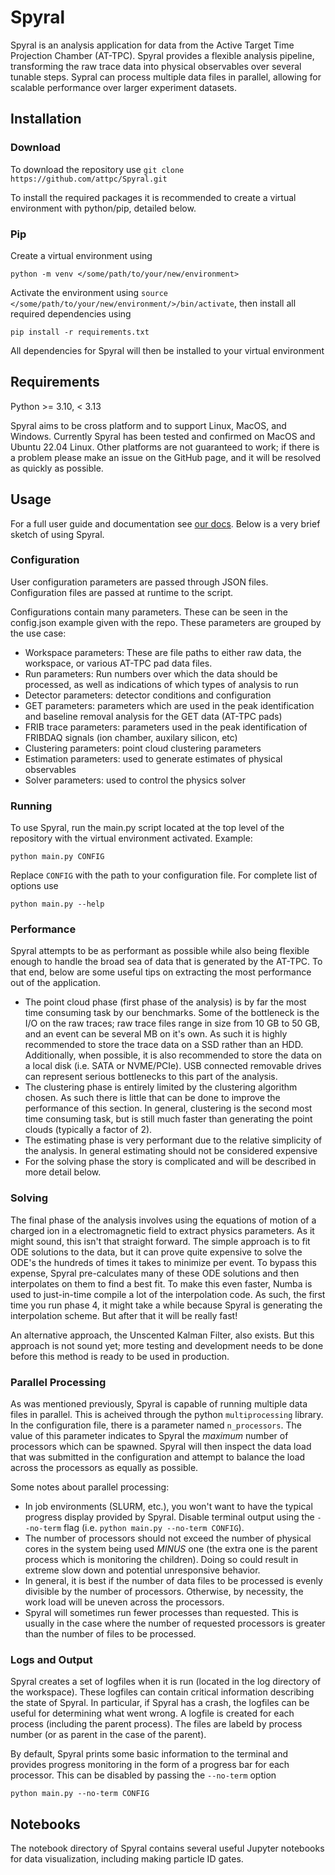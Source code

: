 # Spyral

Spyral is an analysis application for data from the Active Target Time Projection Chamber (AT-TPC). Spyral provides a flexible analysis pipeline, transforming the raw trace data into physical observables over several tunable steps. Sypral can process multiple data files in parallel, allowing for scalable performance over larger experiment datasets.

## Installation

### Download

To download the repository use `git clone https://github.com/attpc/Spyral.git`

To install the required packages it is recommended to create a virtual environment with python/pip, detailed below.

### Pip
Create a virtual environment using
```[bash]
python -m venv </some/path/to/your/new/environment>
```

Activate the environment using `source </some/path/to/your/new/environment/>/bin/activate`, then install all required dependencies using

```[bash]
pip install -r requirements.txt
```

All dependencies for Spyral will then be installed to your virtual environment

## Requirements

Python >= 3.10, < 3.13

Spyral aims to be cross platform and to support Linux, MacOS, and Windows. Currently Spyral has been tested and confirmed on MacOS and Ubuntu 22.04 Linux. Other platforms
are not guaranteed to work; if there is a problem please make an issue on the GitHub page, and it will be resolved as quickly as possible.

## Usage

For a full user guide and documentation see [our docs](https://attpc.github.io/Spyral/). Below is a very brief sketch of using Spyral.

### Configuration

User configuration parameters are passed through JSON files. Configuration files are passed at runtime to the script.

Configurations contain many parameters. These can be seen in the config.json example given with the repo. These parameters are grouped by the use case:

- Workspace parameters: These are file paths to either raw data, the workspace, or various AT-TPC pad data files.
- Run parameters: Run numbers over which the data should be processed, as well as indications of which types of analysis to run
- Detector parameters: detector conditions and configuration
- GET parameters: parameters which are used in the peak identification and baseline removal analysis for the GET data (AT-TPC pads)
- FRIB trace parameters: parameters used in the peak identification of FRIBDAQ signals (ion chamber, auxilary silicon, etc)
- Clustering parameters: point cloud clustering parameters
- Estimation parameters: used to generate estimates of physical observables
- Solver parameters: used to control the physics solver

### Running

To use Spyral, run the main.py script located at the top level of the repository with the virtual environment activated. Example:

```[bash]
python main.py CONFIG
```

Replace `CONFIG` with the path to your configuration file. For complete list of options use

```[bash]
python main.py --help
```

### Performance

Spyral attempts to be as performant as possible while also being flexible enough to handle the broad sea of data that is generated by the AT-TPC. To that end, below are some useful tips
on extracting the most performance out of the application.

- The point cloud phase (first phase of the analysis) is by far the most time consuming task by our benchmarks. Some of the bottleneck is the I/O on the raw traces; raw trace files range in size from 10 GB to 50 GB, and an event can be several MB on it's own. As such it is highly recommended to store the trace data on a SSD rather than an HDD. Additionally, when possible, it is also recommended to store the data on a local disk (i.e. SATA or NVME/PCIe). USB connected removable drives can represent serious bottlenecks to this part of the analysis.
- The clustering phase is entirely limited by the clustering algorithm chosen. As such there is little that can be done to improve the performance of this section. In general, clustering is the second most time consuming task, but is still much faster than generating the point clouds (typically a factor of 2).
- The estimating phase is very performant due to the relative simplicity of the analysis. In general estimating should not be considered expensive
- For the solving phase the story is complicated and will be described in more detail below.

### Solving

The final phase of the analysis involves using the equations of motion of a charged ion in a electromagnetic field to extract physics parameters. As it might sound, this isn't that straight forward. The simple approach is to fit ODE solutions to the data, but it can prove quite expensive to solve the ODE's the hundreds of times it takes to minimize per event. To bypass this expense, Spyral pre-calculates many of these ODE solutions and then interpolates on them to find a best fit. To make this even faster, Numba is used to just-in-time compile a lot of the interpolation code. As such, the first time you run phase 4, it might take a while because Spyral is generating the interpolation scheme. But after that it will be really fast!

An alternative approach, the Unscented Kalman Filter, also exists. But this approach is not sound yet; more testing and development needs to be done before this method is ready to be used in production.

### Parallel Processing

As was mentioned previously, Spyral is capable of running multiple data files in parallel. This is acheived through the python `multiprocessing` library. In the configuration file, there is a parameter named `n_processors`. The value of this parameter indicates to Spyral the *maximum* number of processors which can be spawned. Spyral will then inspect the data load that was submitted in the configuration and attempt to balance the load across the processors as equally as possible.

Some notes about parallel processing:

- In job environments (SLURM, etc.), you won't want to have the typical progress display provided by Spyral. Disable terminal output using the `--no-term` flag (i.e. `python main.py --no-term CONFIG`).
- The number of processors should not exceed the number of physical cores in the system being used *MINUS* one (the extra one is the parent process which is monitoring the children). Doing so could result in extreme slow down and potential unresponsive behavior.
- In general, it is best if the number of data files to be processed is evenly divisible by the number of processors. Otherwise, by necessity, the work load will be uneven across the processors.
- Spyral will sometimes run fewer processes than requested. This is usually in the case where the number of requested processors is greater than the number of files to be processed.

### Logs and Output

Spyral creates a set of logfiles when it is run (located in the log directory of the workspace). These logfiles can contain critical information describing the state of Spyral. In particular, if Spyral has a crash, the logfiles can be useful for determining what went wrong. A logfile is created for each process (including the parent process). The files are labeld by process number (or as parent in the case of the parent).

By default, Spyral prints some basic information to the terminal and provides progress monitoring in the form of a progress bar for each processor. This can be disabled by passing the `--no-term` option

```[bash]
python main.py --no-term CONFIG
```

## Notebooks

The notebook directory of Spyral contains several useful Jupyter notebooks for data visualization, including making particle ID gates.

